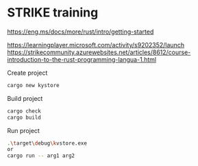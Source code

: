 # STRIKE training

https://eng.ms/docs/more/rust/intro/getting-started

https://learningplayer.microsoft.com/activity/s9202352/launch
https://strikecommunity.azurewebsites.net/articles/8612/course-introduction-to-the-rust-programming-langua-1.html

Create project

```sh
cargo new kystore
```

Build project

```sh
cargo check 
cargo build
```

Run project

```sh
.\target\debug\kvstore.exe
or
cargo run -- arg1 arg2
```
